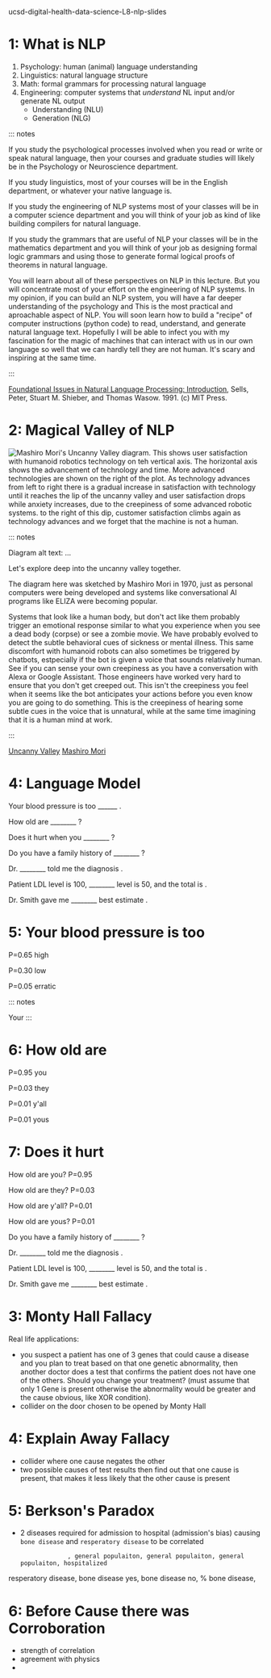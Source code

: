 ucsd-digital-health-data-science-L8-nlp-slides

# 1: What is NLP

1. Psychology: human (animal) language understanding
2. Linguistics: natural language structure
3. Math: formal grammars for processing natural language
4. Engineering: computer systems that *understand* NL input and/or generate NL output
    - Understanding (NLU)
    - Generation (NLG)

::: notes

If you study the psychological processes involved when you read or write or speak natural language, then your courses and graduate studies will likely be in the Psychology or Neuroscience department.

If you study linguistics, most of your courses will be in the English department, or whatever your native language is.

If you study the engineering of NLP systems most of your classes will be in a computer science department and you will think of your job as kind of like building compilers for natural language.

If you study the grammars that are useful of NLP your classes will be in the mathematics department and you will think of your job as designing formal logic grammars and using those to generate formal logical proofs of theorems in natural language.

You will learn about all of these perspectives on NLP in this lecture.
But you will concentrate most of your effort on the engineering of NLP systems.
In my opinion, if you can build an NLP system, you will have a far deeper understanding of the psychology and
This is the most practical and aproachable aspect of NLP. You will soon learn how to build a "recipe" of computer instructions (python code) to read, understand, and generate natural language text.
Hopefully I will be able to infect you with my fascination for the magic of machines that can interact with us in our own language so well that we can hardly tell they are not human.
It's scary and inspiring at the same time.

:::

[Foundational Issues in Natural Language Processing: Introduction](https://dash.harvard.edu/bitstream/handle/1/17017334/finlp.pdf), Sells, Peter, Stuart M. Shieber, and Thomas Wasow. 1991. (c) MIT Press.

# 2: Magical Valley of NLP

![Mashiro Mori's Uncanny Valley diagram. This shows user satisfaction with humanoid robotics technology on teh vertical axis. The horizontal axis shows the advancement of technology and time. More advanced technologies are shown on the right of the plot. As technology advances from left to right there is a gradual increase in satisfaction with technology until it reaches the lip of the uncanny valley and user satisfaction drops while anxiety increases, due to the creepiness of some advanced robotic systems. to the right of this dip, customer satisfaction climbs again as technology advances and we forget that the machine is not a human.](media/uncanny_valley.png)

::: notes

Diagram alt text: ...

Let's explore deep into the uncanny valley together.

The diagram here was sketched by Mashiro Mori in 1970, just as personal computers were being developed and systems like conversational AI programs like ELIZA were becoming popular.

Systems that look like a human body, but don't act like them probably trigger an emotional response similar to what you experience when you see a dead body (corpse) or see a zombie movie.
We have probably evolved to detect the subtle behavioral cues of sickness or mental illness.
This same discomfort with humanoid robots can also sometimes be triggered by chatbots, estpecially if the bot is given a voice that sounds relatively human.
See if you can sense your own creepiness as you have a conversation with Alexa or Google Assistant.
Those engineers have worked very hard to ensure that you don't get creeped out.
This isn't the creepiness you feel when it seems like the bot anticipates your actions before you even know you are going to do something.
This is the creepiness of hearing some subtle cues in the voice that is unnatural, while at the same time imagining that it is a human mind at work.


:::

[Uncanny Valley](https://en.wikipedia.org/wiki/Uncanny_valley#/media/File:Mori_Uncanny_Valley.svg)
[Mashiro Mori](https://en.wikipedia.org/wiki/Masahiro_Mori_(roboticist))

# 4: Language Model

Your blood pressure is too ______ .

How old are ________ ?

Does it hurt when you ________ ?

Do you have a family history of ________ ?

Dr. ________ told me the diagnosis .

Patient LDL level is 100, ________ level is 50, and the total is            .

Dr. Smith gave me ________ best estimate .


# 5: Your blood pressure is too

P=0.65   high

P=0.30   low

P=0.05   erratic


::: notes

Your
:::

# 6: How old are

P=0.95   you

P=0.03   they

P=0.01   y'all

P=0.01   yous

# 7: Does it hurt

How old are you? P=0.95

How old are they? P=0.03

How old are y'all? P=0.01

How old are yous? P=0.01


Do you have a family history of ________ ?

Dr. ________ told me the diagnosis .

Patient LDL level is 100, ________ level is 50, and the total is            .

Dr. Smith gave me ________ best estimate .


# 3: Monty Hall Fallacy

Real life applications:

- you suspect a patient has one of 3 genes that could cause a disease and you plan to treat based on that one genetic abnormality, then another doctor does a test that confirms the patient does not have one of the others. Should you change your treatment? (must assume that only 1 Gene is present otherwise the abnormality would be greater and the cause obvious, like XOR condition).
- collider on the door chosen to be opened by Monty Hall

# 4: Explain Away Fallacy

- collider where one cause negates the other
- two possible causes of test results then find out that one cause is present, that makes it less likely that the other cause is present

# 5: Berkson's Paradox

- 2 diseases required for admission to hospital (admission's bias) causing `bone disease` and `resperatory disease` to be correlated

                   , general populaiton, general populaiton, general populaiton, hospitalized
resperatory disease, bone disease yes,    bone disease no,   % bone disease,


# 6: Before Cause there was Corroboration

- strength of correlation
- agreement with physics
-

